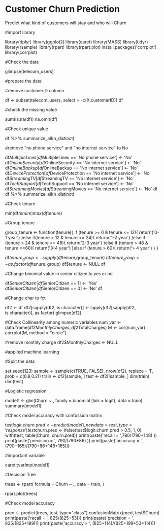 # Customer Churn Prediction 
Predict what kind of customers will stay and who will Churn


#import library

library(dplyr)
library(ggplot2)
library(caret)
library(MASS)
library(tidyr)
library(rsample)
library(rpart)
library(rpart.plot)
install.packages('corrplot')
library(corrplot)


#Check the data

glimpse(telecom_users)

#prepare the data

#remove customerID column

df <- subset(telecom_users, select = -c(X,customerID))
df

#check the missing value

sum(is.na(df))
na.omit(df)

#Check unique value

df %>% summarize_all(n_distinct)

#remove "no phone service" and "no internet service" to No

df$MultipleLines[df$MultipleLines == 'No phone service'] <- 'No'
df$OnlineSecurity[df$OnlineSecurity == 'No internet service'] <- 'No'
df$OnlineBackup[df$OnlineBackup == 'No internet service'] <- 'No'
df$DeviceProtection[df$DeviceProtection == 'No internet service'] <- 'No'
df$StreamingTV[df$StreamingTV == 'No internet service'] <- 'No'
df$TechSupport[df$TechSupport == 'No internet service'] <- 'No'
df$StreamingMovies[df$StreamingMovies == 'No internet service'] <- 'No'
df
df %>% summarize_all(n_distinct)


#Check tenure

min(df$tenure)
max(df$tenure)

#Group tenure

group_tenure <- function(tenure){
  if (tenure >= 0 & tenure <= 12){
    return('0-1 year')
  }else if(tenure > 12 & tenure <= 24){
    return('1-2 year')
  }else if (tenure > 24 & tenure <= 48){
    return('2-3 year')
  }else if (tenure > 48 & tenure <=60){
    return('3-4 year')
  }else if (tenure > 60){
    return('> 4 year')
  }
}

df$tenure_group <- sapply(df$tenure,group_tenure)
df$tenure_group <- as.factor(df$tenure_group)
df$tenure <- NULL
df

#Change binomial value in senior citizen to yes or no

df$SeniorCitizen[df$SeniorCitizen == 1] <- 'Yes'
df$SeniorCitizen[df$SeniorCitizen == 0] <- 'No'
df

#Change char to fct

df2 <- df
df2[sapply(df2, is.character)] <- lapply(df2[sapply(df2, is.character)], as.factor)
glimpse(df2)

#Check Collinearity among numeric variables
num_var <- data.frame(df2$MonthlyCharges, df2$TotalCharges)
M <- cor(num_var)
corrplot(M, method = "circle")

#remove monthly charge
df2$MonthlyCharges <- NULL

#applied machine learning

#Split the data

set.seed(123)
sample <- sample(c(TRUE, FALSE), nrow(df2), replace = T, prob =                   c(0.8,0.2))
train <- df2[sample, ]
test <- df2[!sample, ]
dim(train)
dim(test)

#Logistic regression

model1 <- glm(Churn ~., family = binomial (link = logit), data = train)
summary(model1)

#Check model accuracy with confussion matrix

test$logit.churn.pred <- predict(model1, newdata = test, type = 'response')
test$churn.pred <- ifelse(test$logit.churn.pred > 0.5, 1, 0)
with(test, table(Churn, churn.pred))
print(paste('recall = ',790/(790+148) ))
print(paste('precision = ', 790/(790+86) ))
print(paste('accuracy = ', (790+165)/(790+86+148+165)))

#important variable

caret::varImp(model1)


#Decision Tree

trees <- rpart(
  formula = Churn ~ .,
  data    = train,
)

rpart.plot(trees)

#Check model accuracy 

pred <- predict(trees, test, type="class")
confusionMatrix(pred, test$Churn)
print(paste('recall = ', 825/(825+53)))
print(paste('precision = ', 825/(825+199)))
print(paste('accuracy = ', (825+114)/(825+199+53+114)))


